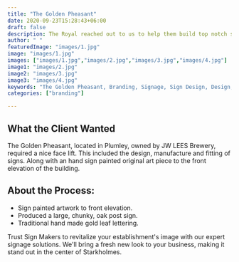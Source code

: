 ```yaml
---
title: "The Golden Pheasant"
date: 2020-09-23T15:28:43+06:00
draft: false
description: The Royal reached out to us to help them build top notch sign boards for their business
author: " "
featuredImage: "images/1.jpg"
image: "images/1.jpg"
images: ["images/1.jpg","images/2.jpg","images/3.jpg","images/4.jpg"]
image1: "images/2.jpg"
image2: "images/3.jpg"
image3: "images/4.jpg"
keywords: "The Golden Pheasant, Branding, Signage, Sign Design, Design, interior signage, exterior design"
categories: ["branding"]

---
```

## What the Client Wanted
The Golden Pheasant, located in Plumley, owned by JW LEES Brewery, required a nice face lift. This included the design, manufacture and fitting of signs. Along with an hand sign painted original art piece to the front elevation of the building.

## About the Process:
- Sign painted artwork to front elevation.
- Produced a large, chunky, oak post sign.
- Traditional hand made gold leaf lettering.



Trust Sign Makers to revitalize your establishment's image with our expert signage solutions. We'll bring a fresh new look to your business, making it stand out in the center of Starkholmes.

